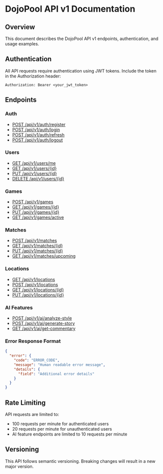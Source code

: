 # DojoPool API v1 Documentation

## Overview

This document describes the DojoPool API v1 endpoints, authentication, and usage examples.

## Authentication

All API requests require authentication using JWT tokens. Include the token in the Authorization header:

```http
Authorization: Bearer <your_jwt_token>
```

## Endpoints

### Auth

- [POST /api/v1/auth/register](auth/register.md)
- [POST /api/v1/auth/login](auth/login.md)
- [POST /api/v1/auth/refresh](auth/refresh.md)
- [POST /api/v1/auth/logout](auth/logout.md)

### Users

- [GET /api/v1/users/me](users/me.md)
- [GET /api/v1/users/{id}](users/get.md)
- [PUT /api/v1/users/{id}](users/update.md)
- [DELETE /api/v1/users/{id}](users/delete.md)

### Games

- [POST /api/v1/games](games/create.md)
- [GET /api/v1/games/{id}](games/get.md)
- [PUT /api/v1/games/{id}](games/update.md)
- [GET /api/v1/games/active](games/active.md)

### Matches

- [POST /api/v1/matches](games/matches/create.md)
- [GET /api/v1/matches/{id}](games/matches/get.md)
- [PUT /api/v1/matches/{id}](games/matches/update.md)
- [GET /api/v1/matches/upcoming](games/matches/upcoming.md)

### Locations

- [GET /api/v1/locations](venues/list.md)
- [POST /api/v1/locations](venues/create.md)
- [GET /api/v1/locations/{id}](venues/get.md)
- [PUT /api/v1/locations/{id}](venues/update.md)

### AI Features

- [POST /api/v1/ai/analyze-style](narrative/analyze-style.md)
- [POST /api/v1/ai/generate-story](narrative/generate-story.md)
- [GET /api/v1/ai/get-commentary](narrative/get-commentary.md)

### Error Response Format

```json
{
  "error": {
    "code": "ERROR_CODE",
    "message": "Human readable error message",
    "details": {
      "field": "Additional error details"
    }
  }
}
```

## Rate Limiting

API requests are limited to:

- 100 requests per minute for authenticated users
- 20 requests per minute for unauthenticated users
- AI feature endpoints are limited to 10 requests per minute

## Versioning

This API follows semantic versioning. Breaking changes will result in a new major version.
